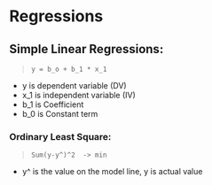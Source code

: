 # Regressions

## Simple Linear Regressions:

  > `y = b_o + b_1 * x_1`

- y is dependent variable (DV)
- x_1 is independent variable (IV)
- b_1 is Coefficient
- b_0 is Constant term

### Ordinary Least Square:
> `Sum(y-y^)^2  -> min`
- y^ is the value on the model line, y is actual value
